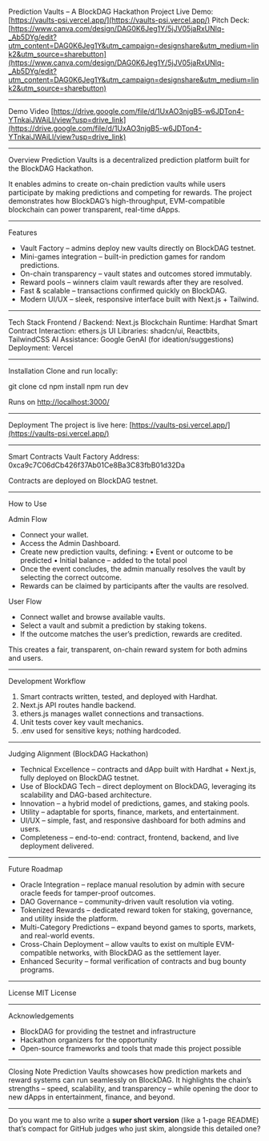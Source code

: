 

Prediction Vaults – A BlockDAG Hackathon Project
Live Demo: [https://vaults-psi.vercel.app/](https://vaults-psi.vercel.app/)
Pitch Deck: [https://www.canva.com/design/DAG0K6Jeg1Y/5jJV05jaRxUNlq-_Ab5DYg/edit?utm_content=DAG0K6Jeg1Y&utm_campaign=designshare&utm_medium=link2&utm_source=sharebutton](https://www.canva.com/design/DAG0K6Jeg1Y/5jJV05jaRxUNlq-_Ab5DYg/edit?utm_content=DAG0K6Jeg1Y&utm_campaign=designshare&utm_medium=link2&utm_source=sharebutton)

-------
Demo Video [https://drive.google.com/file/d/1UxAO3njgB5-w6JDTon4-YTnkaiJWAiLl/view?usp=drive_link](https://drive.google.com/file/d/1UxAO3njgB5-w6JDTon4-YTnkaiJWAiLl/view?usp=drive_link)

---

Overview
Prediction Vaults is a decentralized prediction platform built for the BlockDAG Hackathon.

It enables admins to create on-chain prediction vaults while users participate by making predictions and competing for rewards. The project demonstrates how BlockDAG’s high-throughput, EVM-compatible blockchain can power transparent, real-time dApps.

---

Features

* Vault Factory – admins deploy new vaults directly on BlockDAG testnet.
* Mini-games integration – built-in prediction games for random predictions.
* On-chain transparency – vault states and outcomes stored immutably.
* Reward pools – winners claim vault rewards after they are resolved.
* Fast & scalable – transactions confirmed quickly on BlockDAG.
* Modern UI/UX – sleek, responsive interface built with Next.js + Tailwind.

---

Tech Stack
Frontend / Backend: Next.js
Blockchain Runtime: Hardhat
Smart Contract Interaction: ethers.js
UI Libraries: shadcn/ui, Reactbits, TailwindCSS
AI Assistance: Google GenAI (for ideation/suggestions)
Deployment: Vercel

---

Installation
Clone and run locally:

git clone <your-repo-url>
cd <your-repo-name>
npm install
npm run dev

Runs on [http://localhost:3000/](http://localhost:3000/)

---

Deployment
The project is live here:
[https://vaults-psi.vercel.app/](https://vaults-psi.vercel.app/)

---

Smart Contracts
Vault Factory Address:
0xca9c7C06dCb426f37Ab01Ce8Ba3C83fbB01d32Da

Contracts are deployed on BlockDAG testnet.

---

How to Use

Admin Flow

* Connect your wallet.
* Access the Admin Dashboard.
* Create new prediction vaults, defining:
  • Event or outcome to be predicted
  • Initial balance  – added to the total pool
* Once the event concludes, the admin manually resolves the vault by selecting the correct outcome.
* Rewards can be claimed by participants after the vaults are resolved.

User Flow

* Connect wallet and browse available vaults.
* Select a vault and submit a prediction by staking tokens.
* If the outcome matches the user’s prediction, rewards are credited.

This creates a fair, transparent, on-chain reward system for both admins and users.

---

Development Workflow

1. Smart contracts written, tested, and deployed with Hardhat.
2. Next.js API routes handle backend.
3. ethers.js manages wallet connections and transactions.
4. Unit tests cover key vault mechanics.
5. .env used for sensitive keys; nothing hardcoded.

---

Judging Alignment (BlockDAG Hackathon)

* Technical Excellence – contracts and dApp built with Hardhat + Next.js, fully deployed on BlockDAG testnet.
* Use of BlockDAG Tech – direct deployment on BlockDAG, leveraging its scalability and DAG-based architecture.
* Innovation – a hybrid model of predictions, games, and staking pools.
* Utility – adaptable for sports, finance, markets, and entertainment.
* UI/UX – simple, fast, and responsive dashboard for both admins and users.
* Completeness – end-to-end: contract, frontend, backend, and live deployment delivered.

---

Future Roadmap

* Oracle Integration – replace manual resolution by admin with secure oracle feeds for tamper-proof outcomes.
* DAO Governance – community-driven vault resolution via voting.
* Tokenized Rewards – dedicated reward token for staking, governance, and utility inside the platform.
* Multi-Category Predictions – expand beyond games to sports, markets, and real-world events.
* Cross-Chain Deployment – allow vaults to exist on multiple EVM-compatible networks, with BlockDAG as the settlement layer.
* Enhanced Security – formal verification of contracts and bug bounty programs.

---

License
MIT License

---

Acknowledgements

* BlockDAG for providing the testnet and infrastructure
* Hackathon organizers for the opportunity
* Open-source frameworks and tools that made this project possible

---

Closing Note
Prediction Vaults showcases how prediction markets and reward systems can run seamlessly on BlockDAG.
It highlights the chain’s strengths – speed, scalability, and transparency – while opening the door to new dApps in entertainment, finance, and beyond.

---

Do you want me to also write a **super short version** (like a 1-page README) that’s compact for GitHub judges who just skim, alongside this detailed one?
